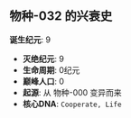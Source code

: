 ## 物种-032 的兴衰史

**诞生纪元**: 9
- **灭绝纪元**: 9
- **生命周期**: 0纪元
- **巅峰人口**: 0
- **起源**: 从 物种-000 变异而来
- **核心DNA**: `Cooperate, Life`


